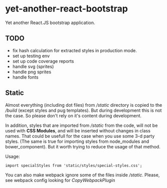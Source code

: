 # yet-another-react-bootstrap
Yet another React.JS bootstrap application.

TODO
----
* fix hash calculation for extracted styles in production mode.
* set up testing env
* set up code coverage reports
* handle svg (sprites)
* handle png sprites
* handle fonts

Static
------
Almost everything (including dot files) from _/static_ directory is copied to the _/build_
(except styles and pug templates). But during development this is
not the case. So please don't rely on it's content during development.

In addition, styles that are imported from _/static_ from the code,
will not be used with __CSS Modules__, and will be inserted without
changes in class names. That could be usefull for the case when
you use some 3-d party styles. (The same is true for importing
styles from node_modules and bower_component).
But it worth trying to reduce the usage of that method.

Usage:

    import specialStyles from 'static/styles/special-styles.css';

You can also make webpack ignore some of the files inside _/static_.
Please, see webpack config looking for _CopyWebpackPlugin_
